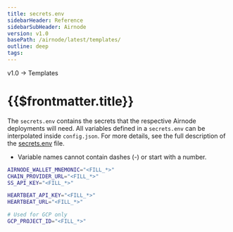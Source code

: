 ```yaml
---
title: secrets.env
sidebarHeader: Reference
sidebarSubHeader: Airnode
version: v1.0
basePath: /airnode/latest/templates/
outline: deep
tags:
---
```


<VersionWarning/>

<PageHeader>v1.0 → Templates </PageHeader>

# {{$frontmatter.title}}

The `secrets.env` contains the secrets that the respective Airnode deployments
will need. All variables defined in a `secrets.env` can be interpolated inside
`config.json`. For more details, see the full description of the
[secrets.env](../deployment-files/secrets-env.md) file.

- Variable names cannot contain dashes (-) or start with a number.

```sh
AIRNODE_WALLET_MNEMONIC="<FILL_*>"
CHAIN_PROVIDER_URL="<FILL_*>"
SS_API_KEY="<FILL_*>"

HEARTBEAT_API_KEY="<FILL_*>"
HEARTBEAT_URL="<FILL_*>"

# Used for GCP only
GCP_PROJECT_ID="<FILL_*>"
```
